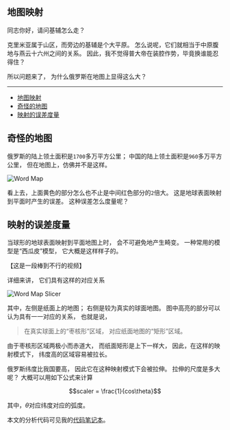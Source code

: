 ## 地图映射

同志你好，请问基辅怎么走？

克里米亚属于山区，而旁边的基辅是个大平原。
怎么说呢，它们就相当于中原腹地与燕云十六州之间的关系。
因此，我不觉得普大帝在装腔作势，毕竟换谁能忍得住？

所以问题来了，
为什么俄罗斯在地图上显得这么大？

---

- [地图映射](#地图映射)
- [奇怪的地图](#奇怪的地图)
- [映射的误差度量](#映射的误差度量)

## 奇怪的地图

俄罗斯的陆上领土面积是`1700`多万平方公里；
中国的陆上领土面积是`960`多万平方公里，
但在地图上，仿佛并不是这样。

![Word Map](./World-map.png)

看上去，上面黄色的部分怎么也不止是中间红色部分的`2`倍大。
这是地球表面映射到平面时产生的误差。
这种误差怎么度量呢？

## 映射的误差度量

当球形的地球表面映射到平面地图上时，
会不可避免地产生畸变。
一种常用的模型是“西瓜皮”模型，
它大概是这样样子的。

【这是一段棒到不行的视频】

详细来讲，
它们具有这样的对应关系

![Word Map Slicer](./World-map-slicer.png)

其中，左侧是纸面上的地图；
右侧是较为真实的球面地图。
图中高亮的部分可以认为具有一一对应的关系，
也就是说，

> 在真实球面上的“枣核形”区域，
> 对应纸面地图的“矩形”区域。

由于枣核形区域两极小而赤道大，
而纸面矩形是上下一样大，
因此，在这样的映射模式下，
纬度高的区域容易被拉长。

俄罗斯纬度比我国要高，
因此它在这种映射模式下会被拉伸。
拉伸的尺度是多大呢？
大概可以用如下公式来计算

$$scaler = \frac{1}{cos\theta}$$

其中，$\theta$对应纬度对应的弧度。

本文的分析代码可见我的[代码笔记本](https://observablehq.com/@listenzcc/earth-projection-animation "代码笔记本")。
